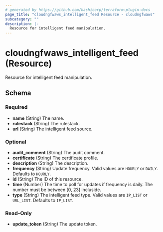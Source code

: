 ```yaml
---
# generated by https://github.com/hashicorp/terraform-plugin-docs
page_title: "cloudngfwaws_intelligent_feed Resource - cloudngfwaws"
subcategory: ""
description: |-
  Resource for intelligent feed manipulation.
---
```


# cloudngfwaws_intelligent_feed (Resource)

Resource for intelligent feed manipulation.



<!-- schema generated by tfplugindocs -->
## Schema

### Required

- **name** (String) The name.
- **rulestack** (String) The rulestack.
- **url** (String) The intelligent feed source.

### Optional

- **audit_comment** (String) The audit comment.
- **certificate** (String) The certificate profile.
- **description** (String) The description.
- **frequency** (String) Update frequency. Valid values are `HOURLY` or `DAILY`. Defaults to `HOURLY`.
- **id** (String) The ID of this resource.
- **time** (Number) The time to poll for updates if frequency is daily. The number must be between [0, 23] incluside.
- **type** (String) The intelligent feed type. Valid values are `IP_LIST` or `URL_LIST`. Defaults to `IP_LIST`.

### Read-Only

- **update_token** (String) The update token.


